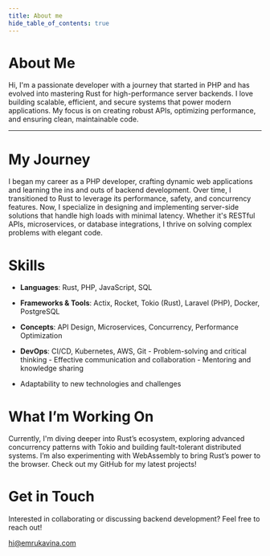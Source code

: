 ```yaml
---
title: About me
hide_table_of_contents: true
---
```


# About Me

Hi, I'm a passionate developer with a journey that started in PHP and has evolved into mastering Rust for high-performance server backends. I love building scalable, efficient, and secure systems that power modern applications. My focus is on creating robust APIs, optimizing performance, and ensuring clean, maintainable code.

--- 

# My Journey

I began my career as a PHP developer, crafting dynamic web applications and learning the ins and outs of backend development. Over time, I transitioned to Rust to leverage its performance, safety, and concurrency features. Now, I specialize in designing and implementing server-side solutions that handle high loads with minimal latency. Whether it's RESTful APIs, microservices, or database integrations, I thrive on solving complex problems with elegant code.

# Skills

 - **Languages**: Rust, PHP, JavaScript, SQL 
 
 - **Frameworks & Tools**: Actix, Rocket, Tokio (Rust), Laravel (PHP), Docker, PostgreSQL 
 
 - **Concepts**: API Design, Microservices, Concurrency, Performance Optimization 
 
 - **DevOps**: CI/CD, Kubernetes, AWS, Git - Problem-solving and critical thinking - Effective communication and collaboration - Mentoring and knowledge sharing 
 
 - Adaptability to new technologies and challenges

# What I’m Working On

Currently, I'm diving deeper into Rust’s ecosystem, exploring advanced concurrency patterns with Tokio and building fault-tolerant distributed systems. I’m also experimenting with WebAssembly to bring Rust’s power to the browser. Check out my GitHub for my latest projects!

# Get in Touch

Interested in collaborating or discussing backend development? Feel free to reach out!

hi@emrukavina.com